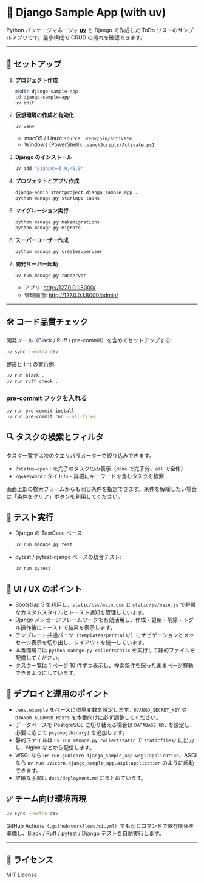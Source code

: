 # 🐍 Django Sample App (with uv)

Python パッケージマネージャ **[uv](https://github.com/astral-sh/uv)** と Django で作成した ToDo リストのサンプルアプリです。最小構成で CRUD の流れを確認できます。

---

## 🚀 セットアップ

1. **プロジェクト作成**

   ```bash
   mkdir django-sample-app
   cd django-sample-app
   uv init
   ```

2. **仮想環境の作成と有効化**

   ```bash
   uv venv
   ```

   - macOS / Linux: `source .venv/bin/activate`
   - Windows (PowerShell): `.venv\Scripts\Activate.ps1`

3. **Django のインストール**

   ```bash
   uv add "Django>=5.0,<6.0"
   ```

4. **プロジェクトとアプリ作成**

   ```bash
   django-admin startproject django_sample_app .
   python manage.py startapp tasks
   ```

5. **マイグレーション実行**

   ```bash
   python manage.py makemigrations
   python manage.py migrate
   ```

6. **スーパーユーザー作成**

   ```bash
   python manage.py createsuperuser
   ```

7. **開発サーバー起動**

   ```bash
   uv run manage.py runserver
   ```

   - アプリ: <http://127.0.0.1:8000/>
   - 管理画面: <http://127.0.0.1:8000/admin/>

---

## 🛠 コード品質チェック

開発ツール（Black / Ruff / pre-commit）を含めてセットアップする:

```bash
uv sync --extra dev
```

整形と lint の実行例:

```bash
uv run black .
uv run ruff check .
```

### pre-commit フックを入れる

```bash
uv run pre-commit install
uv run pre-commit run --all-files
```

## 🔍 タスクの検索とフィルタ

タスク一覧では次のクエリパラメーターで絞り込みできます。

- `?status=open` : 未完了のタスクのみ表示（`done` で完了分、`all` で全件）
- `?q=keyword` : タイトル・詳細にキーワードを含むタスクを検索

画面上部の検索フォームからも同じ条件を指定できます。条件を解除したい場合は「条件をクリア」ボタンを利用してください。

## 🧪 テスト実行

- Django の TestCase ベース:

  ```bash
  uv run manage.py test
  ```

- pytest / pytest-django ベースの統合テスト:

  ```bash
  uv run pytest
  ```

## 🎨 UI / UX のポイント

- Bootstrap 5 を利用し、`static/css/main.css` と `static/js/main.js` で軽微なカスタムスタイルとトースト通知を管理しています。
- Django メッセージフレームワークを有効活用し、作成・更新・削除・トグル操作後にトーストで結果を表示します。
- テンプレート共通パーツ（`templates/partials/`）にナビゲーションとメッセージ表示を切り出し、レイアウトを統一しています。
- 本番環境では `python manage.py collectstatic` を実行して静的ファイルを配備してください。
- タスク一覧は 1 ページ 10 件ずつ表示し、検索条件を保ったままページ移動できるようにしています。

## 🚀 デプロイと運用のポイント

- `.env.example` をベースに環境変数を設定します。`DJANGO_SECRET_KEY` や `DJANGO_ALLOWED_HOSTS` を本番向けに必ず調整してください。
- データベースを PostgreSQL に切り替える場合は `DATABASE_URL` を設定し、必要に応じて `psycopg[binary]` を追加します。
- 静的ファイルは `uv run manage.py collectstatic` で `staticfiles/` に出力し、Nginx などから配信します。
- WSGI なら `uv run gunicorn django_sample_app.wsgi:application`、ASGI なら `uv run uvicorn django_sample_app.asgi:application` のように起動できます。
- 詳細な手順は `docs/deployment.md` にまとめています。

## ✅ チーム向け環境再現

```bash
uv sync --extra dev
```

GitHub Actions（`.github/workflows/ci.yml`）でも同じコマンドで依存関係を準備し、Black / Ruff / pytest / Django テストを自動実行します。

---

## 🧾 ライセンス

MIT License
